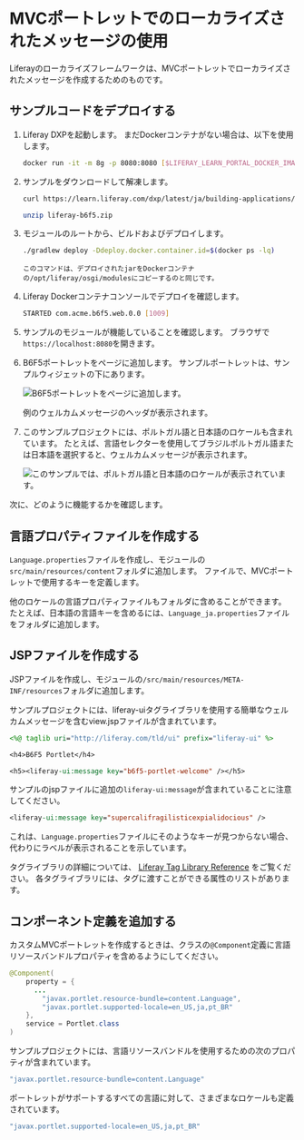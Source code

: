 # MVCポートレットでのローカライズされたメッセージの使用

Liferayのローカライズフレームワークは、MVCポートレットでローカライズされたメッセージを作成するためのものです。

<a name="deploy-the-sample-code" />

## サンプルコードをデプロイする

1. Liferay DXPを起動します。 まだDockerコンテナがない場合は、以下を使用します。

    ```bash
    docker run -it -m 8g -p 8080:8080 [$LIFERAY_LEARN_PORTAL_DOCKER_IMAGE$]
    ```

1. サンプルをダウンロードして解凍します。

    ```bash
    curl https://learn.liferay.com/dxp/latest/ja/building-applications/developing-a-java-web-application/using-mvc/liferay-b6f5.zip -O
    ```

    ```bash
    unzip liferay-b6f5.zip
    ```

1. モジュールのルートから、ビルドおよびデプロイします。

    ```bash
    ./gradlew deploy -Ddeploy.docker.container.id=$(docker ps -lq)
    ```

    ```{note}
    このコマンドは、デプロイされたjarをDockerコンテナの/opt/liferay/osgi/modulesにコピーするのと同じです。
    ```

1. Liferay Dockerコンテナコンソールでデプロイを確認します。

    ```bash
    STARTED com.acme.b6f5.web.0.0 [1009]
    ```

1. サンプルのモジュールが機能していることを確認します。 ブラウザで`https://localhost:8080`を開きます。

1. B6F5ポートレットをページに追加します。 サンプルポートレットは、サンプルウィジェットの下にあります。

    ![B6F5ポートレットをページに追加します。](./using-localized-messages-in-an-mvc-portlet/images/01.png)

    例のウェルカムメッセージのヘッダが表示されます。

1. このサンプルプロジェクトには、ポルトガル語と日本語のロケールも含まれています。 たとえば、言語セレクターを使用してブラジルポルトガル語または日本語を選択すると、ウェルカムメッセージが表示されます。

    ![このサンプルでは、ポルトガル語と日本語のロケールが表示されています。](./using-localized-messages-in-an-mvc-portlet/images/02.png)

次に、どのように機能するかを確認します。

<a name="create-the-language-properties-file" />

## 言語プロパティファイルを作成する

`Language.properties`ファイルを作成し、モジュールの`src/main/resources/content`フォルダに追加します。 ファイルで、MVCポートレットで使用するキーを定義します。

他のロケールの言語プロパティファイルもフォルダに含めることができます。 たとえば、日本語の言語キーを含めるには、`Language_ja.properties`ファイルをフォルダに追加します。

<a name="create-the-jsp-file" />

## JSPファイルを作成する

JSPファイルを作成し、モジュールの`/src/main/resources/META-INF/resources`フォルダに追加します。

サンプルプロジェクトには、liferay-uiタグライブラリを使用する簡単なウェルカムメッセージを含むview.jsp</code>ファイルが含まれています。

```jsp
<%@ taglib uri="http://liferay.com/tld/ui" prefix="liferay-ui" %>

<h4>B6F5 Portlet</h4>

<h5><liferay-ui:message key="b6f5-portlet-welcome" /></h5>
```

サンプルのjspファイルに追加の`liferay-ui:message`が含まれていることに注意してください。

```jsp
<liferay-ui:message key="supercalifragilisticexpialidocious" />
```

これは、`Language.properties`ファイルにそのようなキーが見つからない場合、代わりにラベルが表示されることを示しています。

タグライブラリの詳細については、 [Liferay Tag Library Reference](https://learn.liferay.com/reference/latest/en/dxp/taglibs/util-taglib/index.html) をご覧ください。 各タグライブラリには、タグに渡すことができる属性のリストがあります。

<a name="add-the-component-definition" />

## コンポーネント定義を追加する

カスタムMVCポートレットを作成するときは、クラスの`@Component`定義に言語リソースバンドルプロパティを含めるようにしてください。

```java
@Component(
    property = {
      ...
        "javax.portlet.resource-bundle=content.Language",
        "javax.portlet.supported-locale=en_US,ja,pt_BR"
    },
    service = Portlet.class
)
```

サンプルプロジェクトには、言語リソースバンドルを使用するための次のプロパティが含まれています。

```java
"javax.portlet.resource-bundle=content.Language"
```

ポートレットがサポートするすべての言語に対して、さまざまなロケールも定義されています。

```java
"javax.portlet.supported-locale=en_US,ja,pt_BR"
```
